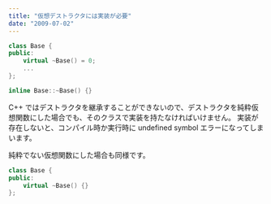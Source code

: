 ```yaml
---
title: "仮想デストラクタには実装が必要"
date: "2009-07-02"
---
```


~~~ cpp
class Base {
public:
    virtual ~Base() = 0;
    ...
};

inline Base::~Base() {}
~~~

C++ ではデストラクタを継承することができないので、デストラクタを純粋仮想関数にした場合でも、そのクラスで実装を持たなければいけません。
実装が存在しないと、コンパイル時か実行時に undefined symbol エラーになってしまいます。

純粋でない仮想関数にした場合も同様です。

~~~ cpp
class Base {
public:
    virtual ~Base() {}
};
~~~

